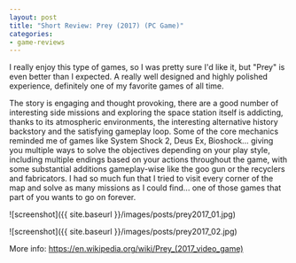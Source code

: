 ```yaml
---
layout: post
title: "Short Review: Prey (2017) (PC Game)"
categories:
- game-reviews
---
```


<p>
I really enjoy this type of games, so I was pretty sure I'd like it, but "Prey" is even better than I expected. A really well designed and highly polished experience, definitely one of my favorite games of all time.
</p>

<p>
The story is engaging and thought provoking, there are a good number of interesting side missions and exploring the space station itself is addicting, thanks to its atmospheric environments, the interesting alternative history backstory and the satisfying gameplay loop. Some of the core mechanics reminded me of games like System Shock 2, Deus Ex, Bioshock... giving you multiple ways to solve the objectives depending on your play style, including multiple endings based on your actions throughout the game, with some substantial additions gameplay-wise like the goo gun or the recyclers and fabricators. I had so much fun that I tried to visit every corner of the map and solve as many missions as I could find... one of those games that part of you wants to go on forever.
</p>



![screenshot]({{ site.baseurl }}/images/posts/prey2017_01.jpg)

![screenshot]({{ site.baseurl }}/images/posts/prey2017_02.jpg)


<p>More info: <a href="https://en.wikipedia.org/wiki/Prey_(2017_video_game)">https://en.wikipedia.org/wiki/Prey_(2017_video_game)</a><p>
